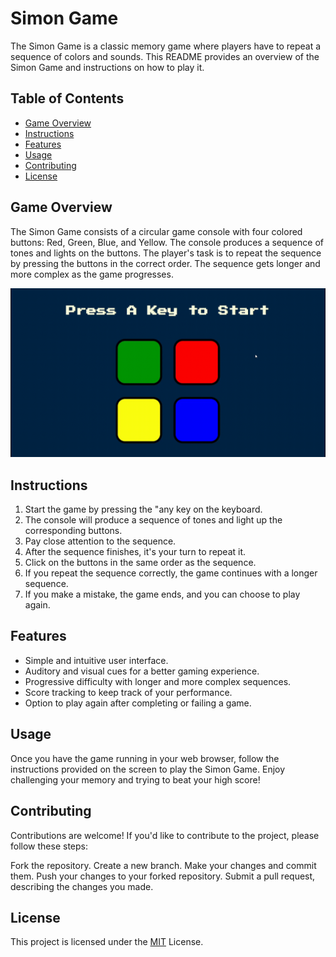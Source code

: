 # Simon Game

The Simon Game is a classic memory game where players have to repeat a sequence of colors and sounds. This README provides an overview of the Simon Game and instructions on how to play it.

## Table of Contents

- [Game Overview](#game-overview)
- [Instructions](#instructions)
- [Features](#features)
- [Usage](#usage)
- [Contributing](#contributing)
- [License](#license)

## Game Overview

The Simon Game consists of a circular game console with four colored buttons: Red, Green, Blue, and Yellow. The console produces a sequence of tones and lights on the buttons. The player's task is to repeat the sequence by pressing the buttons in the correct order. The sequence gets longer and more complex as the game progresses.

![Alt text](./assets/simon-game.gif)

## Instructions

1. Start the game by pressing the "any key on the keyboard.
2. The console will produce a sequence of tones and light up the corresponding buttons.
3. Pay close attention to the sequence.
4. After the sequence finishes, it's your turn to repeat it.
5. Click on the buttons in the same order as the sequence.
6. If you repeat the sequence correctly, the game continues with a longer sequence.
7. If you make a mistake, the game ends, and you can choose to play again.

## Features

- Simple and intuitive user interface.
- Auditory and visual cues for a better gaming experience.
- Progressive difficulty with longer and more complex sequences.
- Score tracking to keep track of your performance.
- Option to play again after completing or failing a game.

## Usage

Once you have the game running in your web browser, follow the instructions provided on the screen to play the Simon Game. Enjoy challenging your memory and trying to beat your high score!

## Contributing

Contributions are welcome! If you'd like to contribute to the project, please follow these steps:

Fork the repository.
Create a new branch.
Make your changes and commit them.
Push your changes to your forked repository.
Submit a pull request, describing the changes you made.

## License

This project is licensed under the [MIT](https://github.com/amaan14999/Simon-game/blob/main/LICENSE) License.
